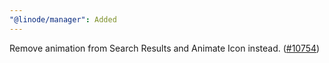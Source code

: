 ```yaml
---
"@linode/manager": Added
---
```


Remove animation from Search Results and Animate Icon instead. ([#10754](https://github.com/linode/manager/pull/10754))

